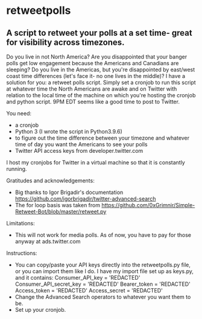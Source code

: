# retweetpolls
A script to retweet your polls at a set time- great for visibility across timezones.
---

Do you live in not North America? Are you disappointed that your banger polls get low engagement because the Americans and Canadians are sleeping?
Do you live in the Americas, but you're disappointed by east/west coast time differences (let's face it- no one lives in the middle)?
I have a solution for you: a retweet polls script.
Simply set a cronjob to run this script at whatever time the North Americans are awake and on Twitter with relation to the local time of the machine on which you're hosting the cronjob and python script. 9PM EDT seems like a good time to post to Twitter.

You need:
* a cronjob
* Python 3 (I wrote the script in Python3.9.6)
* to figure out the time difference between your timezone and whatever time of day you want the Americans to see your polls
* Twitter API access keys from developer.twitter.com

I host my cronjobs for Twitter in a virtual machine so that it is constantly running.

Gratitudes and acknowledgements:
* Big thanks to Igor Brigadir's documentation https://github.com/igorbrigadir/twitter-advanced-search
* The for loop basis was taken from https://github.com/0xGrimnir/Simple-Retweet-Bot/blob/master/retweet.py

Limitations:
* This will not work for media polls. As of now, you have to pay for those anyway at ads.twitter.com

Instructions:
* You can copy/paste your API keys directly into the retweetpolls.py file, or you can import them like I do. I have my import file set up as keys.py, and it contains:
	Consumer_API_key = 'REDACTED'
	Consumer_API_secret_key = 'REDACTED'
	Bearer_token = 'REDACTED'
	Access_token = 'REDACTED'
	Access_secret = 'REDACTED'
* Change the Advanced Search operators to whatever you want them to be.
* Set up your cronjob.
